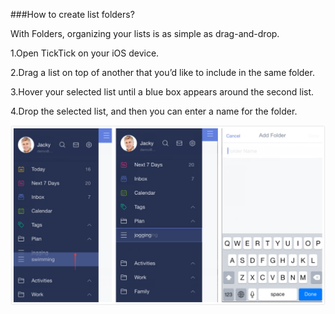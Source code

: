 ###How to create list folders?

With Folders, organizing your lists is as simple as drag-and-drop. 

1.Open TickTick on your iOS device. 

2.Drag a list on top of another that you’d like to include in the same folder.

3.Hover your selected list until a blue box appears around the second list. 

4.Drop the selected list, and then you can enter a name for the folder.

![](createfolder123.jpg)
